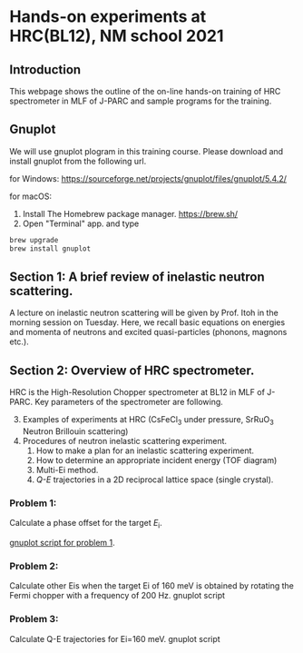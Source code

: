# Hands-on experiments at HRC(BL12), NM school 2021

## Introduction
This webpage shows the outline of the on-line hands-on training of HRC spectrometer in MLF of J-PARC and sample programs for the training. 

## Gnuplot
We will use gnuplot plogram in this training course. Please download and install gnuplot from the following url. 

for Windows: https://sourceforge.net/projects/gnuplot/files/gnuplot/5.4.2/

for macOS:
1. Install The Homebrew package manager. https://brew.sh/
2. Open "Terminal" app. and type 
```bash
brew upgrade
brew install gnuplot
```

## Section 1: A brief review of inelastic neutron scattering.
 A lecture on inelastic neutron scattering will be given by Prof. Itoh in the morning session on Tuesday. Here, we recall basic equations on energies and momenta of neutrons and excited quasi-particles (phonons, magnons etc.).

## Section 2: Overview of HRC spectrometer. 
 HRC is the High-Resolution Chopper spectrometer at BL12 in MLF of J-PARC. Key parameters of the spectrometer are following. 


3. Examples of experiments at HRC (CsFeCl<sub>3</sub> under pressure, SrRuO<sub>3</sub> Neutron Brillouin scattering) 
4. Procedures of neutron inelastic scattering experiment.
    1. How to make a plan for an inelastic scattering experiment.
    2. How to determine an appropriate incident energy (TOF diagram)
    3. Multi-Ei method.
    4. _Q-E_ trajectories in a 2D reciprocal lattice space (single crystal). 

### Problem 1: 
Calculate a phase offset for the target _E_<sub>i</sub>. 

[gnuplot script for problem 1](/problem1/plot_TOF_diagram_single.txt).

### Problem 2: 
Calculate other Eis when the target Ei of 160 meV is obtained by rotating the Fermi chopper with a frequency of 200 Hz. gnuplot script 

### Problem 3: 
Calculate Q-E trajectories for Ei=160 meV.  gnuplot script 
 
